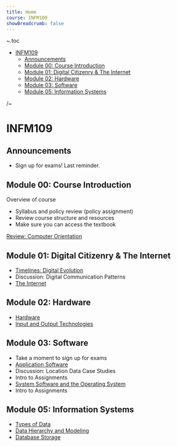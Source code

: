 ```yaml
---
title: Home
course: INFM109
showBreadcrumb: false
---
```


~.toc

- [INFM109](#infm109)
  - [Announcements](#announcements)
  - [Module 00: Course Introduction](#module-00-course-introduction)
  - [Module 01: Digital Citizenry \& The Internet](#module-01-digital-citizenry--the-internet)
  - [Module 02: Hardware](#module-02-hardware)
  - [Module 03: Software](#module-03-software)
  - [Module 05: Information Systems](#module-05-information-systems)

/~

# INFM109

## Announcements

- Sign up for exams! Last reminder.

## Module 00: Course Introduction

Overview of course

- Syllabus and policy review (policy assignment)
- Review course structure and resources
- Make sure you can access the textbook

[Review: Computer Orientation](../common/computer_orientation.html?course=INFM109)

## Module 01: Digital Citizenry & The Internet

- [Timelines: Digital Evolution](timelines_digital_evolution.html)
- Discussion: Digital Communication Patterns
- [The Internet](internet.html)

## Module 02: Hardware

- [Hardware](hardware.html)
- [Input and Output Technologies](input_output_technologies.html)

## Module 03: Software

- Take a moment to sign up for exams
- [Application Software](application_software.html)
- Discussion: Location Data Case Studies
- Intro to Assignments
- [System Software and the Operating System](system_software_operating_system.html)
- Intro to Assignments

## Module 05: Information Systems

- [Types of Data](types_of_data.html)
- [Data Hierarchy and Modeling](data_hierarchy_modeling.html)
- [Database Storage](database_storage.html)
